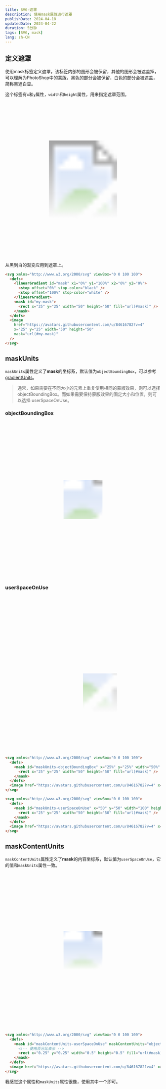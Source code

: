 ```yaml
---
title: SVG-遮罩
description: 使用mask属性进行遮罩
publishDate: 2024-04-18
updatedDate: 2024-04-22
duration: 5分钟
tags: [SVG, mask]
lang: zh-CN
---
```


## 定义遮罩

使用mask标签定义遮罩，该标签内部的图形会被保留，其他的图形会被遮盖掉，可以理解为PhotoShop中的蒙版，黑色的部分会被保留，白色的部分会被遮盖，简称黑遮白显。

这个标签有`x`和`y`属性，`width`和`height`属性，用来指定遮罩范围。

<svg class="svg-markdown" xmlns="http://www.w3.org/2000/svg" viewBox="0 0 100 100">
  <defs>
    <linearGradient id="mask" x1="0%" y1="100%" x2="0%" y2="0%">
      <stop offset="0%" stop-color="black" />
      <stop offset="100%" stop-color="white" />
    </linearGradient>
    <mask id="my-mask">
      <rect x="25" y="25" width="50" height="50" fill="url(#mask)" />
    </mask>
  </defs>
  <image href="https://avatars.githubusercontent.com/u/84616782?v=4" x="25" y="25" width="50" height="50" mask="url(#my-mask)" />
</svg>

从黑到白的渐变应用到遮罩上。

```html ml [++{3-9}] /mask="url(#my-mask)"/
<svg xmlns="http://www.w3.org/2000/svg" viewBox="0 0 100 100">
  <defs>
    <linearGradient id="mask" x1="0%" y1="100%" x2="0%" y2="0%">
      <stop offset="0%" stop-color="black" />
      <stop offset="100%" stop-color="white" />
    </linearGradient>
    <mask id="my-mask">
      <rect x="25" y="25" width="50" height="50" fill="url(#mask)" />
    </mask>
  </defs>
  <image 
    href="https://avatars.githubusercontent.com/u/84616782?v=4" 
    x="25" y="25" width="50" height="50" 
    mask="url(#my-mask)"
  />
</svg>
```

## maskUnits

`maskUnits`属性定义了**mask**的坐标系，默认值为`objectBoundingBox`，可以参考[gradientUnits](/notes/zh-cn/svg-gradient#gradientunits属性)。

> 通常，如果需要在不同大小的元素上重复使用相同的蒙版效果，则可以选择 objectBoundingBox。而如果需要保持蒙版效果的固定大小和位置，则可以选择 userSpaceOnUse。

<div class="flex gap-x-2 sm:gap-x-4 justify-between">
  <div class="flex-auto sm:w-80">
  <h3>objectBoundingBox</h3>
    <svg class="w-full bg-base-300 rounded sm:rounded-md" xmlns="http://www.w3.org/2000/svg" viewBox="0 0 100 100">
      <defs>
        <mask id="maskUnits-objectBoundingBox" x="25%" y="25%" width="50%" height="50%">
          <rect x="25" y="25" width="50" height="50" fill="url(#mask)" />
        </mask>
      </defs>
      <image href="https://avatars.githubusercontent.com/u/84616782?v=4" x="25" y="25" width="50" height="50" mask="url(#maskUnits-objectBoundingBox)" />
    </svg>
  </div>
    <div class="flex-auto sm:w-80">
  <h3>userSpaceOnUse</h3>
    <svg class="w-full bg-base-300 rounded sm:rounded-md" xmlns="http://www.w3.org/2000/svg" viewBox="0 0 100 100">
      <defs>
        <mask id="maskUnits-userSpaceOnUse" x="50" y="50" width="100" height="100" maskUnits="userSpaceOnUse">
          <rect x="25" y="25" width="50" height="50" fill="url(#mask)" />
        </mask>
      </defs>
      <image href="https://avatars.githubusercontent.com/u/84616782?v=4" x="25" y="25" width="50" height="50" mask="url(#maskUnits-userSpaceOnUse)" />
    </svg>
  </div>
</div>

```html
<svg xmlns="http://www.w3.org/2000/svg" viewBox="0 0 100 100">
  <defs>
    <mask id="maskUnits-objectBoundingBox" x="25%" y="25%" width="50%" height="50%">
      <rect x="25" y="25" width="50" height="50" fill="url(#mask)" />
    </mask>
  </defs>
  <image href="https://avatars.githubusercontent.com/u/84616782?v=4" x="25" y="25" width="50" height="50" mask="url(#maskUnits-objectBoundingBox)" />
</svg>
```

```html
<svg xmlns="http://www.w3.org/2000/svg" viewBox="0 0 100 100">
  <defs>
    <mask id="maskUnits-userSpaceOnUse" x="50" y="50" width="100" height="100" maskUnits="userSpaceOnUse">
      <rect x="25" y="25" width="50" height="50" fill="url(#mask)" />
    </mask>
  </defs>
  <image href="https://avatars.githubusercontent.com/u/84616782?v=4" x="25" y="25" width="50" height="50" mask="url(#maskUnits-userSpaceOnUse)" />
</svg>
```

## maskContentUnits

`maskContentUnits`属性定义了**mask**的内容坐标系，默认值为`userSpaceOnUse`，它的值和`maskUnits`属性一致。

<svg class="svg-markdown" xmlns="http://www.w3.org/2000/svg" viewBox="0 0 100 100">
  <defs>
    <mask id="maskContentUnits-userSpaceOnUse" maskContentUnits="objectBoundingBox">
      <rect x="0.25" y="0.25" width="0.5" height="0.5" fill="url(#mask)" />
    </mask>
  </defs>
  <image href="https://avatars.githubusercontent.com/u/84616782?v=4" x="25" y="25" width="50" height="50" mask="url(#maskContentUnits-userSpaceOnUse)" />
</svg>

```html
<svg xmlns="http://www.w3.org/2000/svg" viewBox="0 0 100 100">
  <defs>
    <mask id="maskContentUnits-userSpaceOnUse" maskContentUnits="objectBoundingBox">
      <!-- 使用百分比表示 -->
      <rect x="0.25" y="0.25" width="0.5" height="0.5" fill="url(#mask)" />
    </mask>
  </defs>
  <image href="https://avatars.githubusercontent.com/u/84616782?v=4" x="25" y="25" width="50" height="50" mask="url(#maskContentUnits-userSpaceOnUse)" />
</svg>
```

我感觉这个属性和`maskUnits`属性很像，使用其中一个即可。